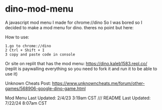 # dino-mod-menu
A javascript mod menu I made for chrome://dino
So I was bored so I decided to make a mod menu for dino.
theres no point but here:

How to use:
```
1.go to chrome://dino 
2 Ctrl + Shift + I 
3 copy and paste code in console 
```
Or site on replit that has the mod menu: https://dino.kaleb1583.repl.co/ (replit is paywalling everything so you need to fork it and run it to be able to use it)

Unknown Cheats Post: https://www.unknowncheats.me/forum/other-games/568906-google-dino-game.html

Mod Menu Last Updated: 2/4/23 3:19am CST
 /// 
README Last Updated: 7/22/24 8:07am CST
